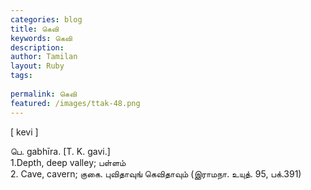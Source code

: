 ```yaml
---
categories: blog
title: கெவி
keywords: கெவி
description: 
author: Tamilan
layout: Ruby
tags: 
 
permalink: கெவி
featured: /images/ttak-48.png
---
```

  
[ kevi ]  
  
பெ. gabhīra. [T. K. gavi.]  
1.Depth, deep valley; பள்ளம்  
2. Cave, cavern; குகை. புவிதாவுங் கெவிதாவும் (இராமநா. உயுத். 95, பக்.391)